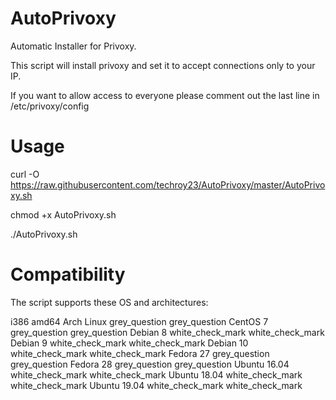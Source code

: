 # AutoPrivoxy

Automatic Installer for Privoxy.

This script will install privoxy and set it to accept connections only to your IP.

If you want to allow access to everyone please comment out the last line in /etc/privoxy/config

# Usage
curl -O https://raw.githubusercontent.com/techroy23/AutoPrivoxy/master/AutoPrivoxy.sh

chmod +x AutoPrivoxy.sh

./AutoPrivoxy.sh
# Compatibility
The script supports these OS and architectures:

i386	amd64
Arch Linux	grey_question	grey_question
CentOS 7	grey_question	grey_question
Debian 8	white_check_mark	white_check_mark
Debian 9	white_check_mark	white_check_mark
Debian 10	white_check_mark	white_check_mark
Fedora 27	grey_question	grey_question
Fedora 28	grey_question	grey_question
Ubuntu 16.04	white_check_mark	white_check_mark
Ubuntu 18.04	white_check_mark	white_check_mark
Ubuntu 19.04	white_check_mark	white_check_mark
